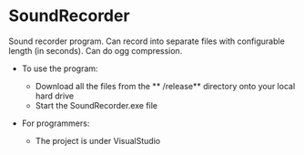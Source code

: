 # SoundRecorder

Sound recorder program. Can record into separate files with configurable length (in seconds). Can do ogg compression.

* To use the program:
    * Download all the files from the ** /release** directory onto your local hard drive
    * Start the SoundRecorder.exe file
    
    
* For programmers:
    * The project is under VisualStudio